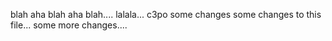 blah aha blah aha blah....
lalala...
c3po some changes
some changes to this file...
some more changes....
